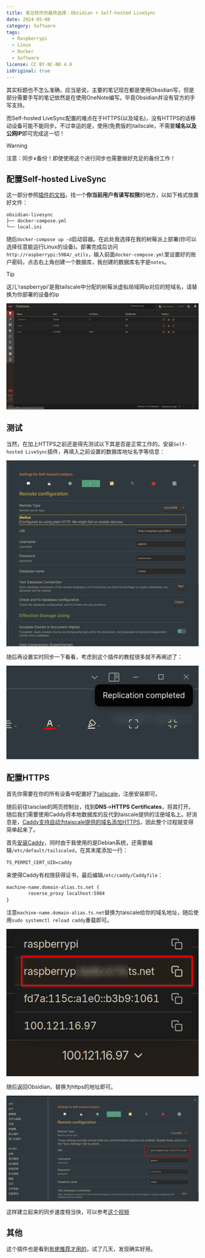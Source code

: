```yaml
---
title: 笔记软件的最终选择：Obsidian + Self-hosted LiveSync
date: 2024-05-08
category: Software
tags:
  - Raspberrypi
  - Linux
  - Docker
  - Software
license: CC BY-NC-ND 4.0
isOriginal: true
---
```


其实标题也不怎么准确，应当是说，主要的笔记现在都是使用Obsidian写，但是部分需要手写的笔记依然是在使用OneNote编写。毕竟Obsidian并没有官方的手写支持。

而Self-hosted LiveSync配置的难点在于HTTPS(以及域名)，没有HTTPS的话移动设备可能不能同步。不过幸运的是，使用(免费版的)tailscale，不需要**域名以及公网IP**即可完成这一切！

<!-- more -->

> [!warning]
> 注意：同步≠备份！即使使用这个进行同步也需要做好充足的备份工作！

## 配置Self-hosted LiveSync
这一部分参照[插件的文档](https://github.com/vrtmrz/obsidian-livesync/blob/main/docs/setup_own_server_cn.md)，找一个**你当前用户有读写权限**的地方，以如下格式放置好文件：

```
obsidian-livesync
├── docker-compose.yml
└── local.ini
```

随后`docker-compose up -d`启动容器。在此处我选择在我的树莓派上部署(你可以选择任意能运行Linux的设备)。部署完成后访问`http://raspberrypi:5984/_utils`，输入前面`docker-compose.yml`里设置好的账户密码，点击右上角创建一个数据库，我创建的数据库名字是`notes`。

> [!tip]
> 这儿‘raspberrypi’是我tailscale中分配的树莓派虚拟局域网ip对应的短域名，请替换为你部署的设备的ip

![当然这是已经同步过一次数据之后的截图了](../images/11/database.png)

## 测试
当然，在加上HTTPS之前还是得先测试以下其是否是正常工作的。安装`Self-hosted LiveSync`插件，再填入之前设置的数据库地址名字等信息：

![这儿的账户密码都是默认的](../images/11/Tset.png)

随后再设置实时同步一下看看，考虑到这个插件的教程很多就不再阐述了：

![成功](../images/11/Done.png)

## 配置HTTPS
首先你需要在你的所有设备中配置好了[tailscale](https://tailscale.com/download)，注册安装即可。

随后前往taisclae的网页控制台，找到**DNS**->**HTTPS Certificates**，将其打开。随后我们需要使用Caddy将本地数据库的反代到taiscale提供的注册域名上。好消息是，[Caddy支持自动为taiscale提供的域名添加HTTPS](https://tailscale.com/kb/1190/caddy-certificates)，因此整个过程就变得简单起来了。

首先[安装Caddy](https://caddyserver.com/docs/install)，同时由于我使用的是Debian系统，还需要编辑`/etc/default/tailscaled`，在其末尾添加一行：

```txt
TS_PERMIT_CERT_UID=caddy
```

来使得Caddy有权限获得证书，最后编辑`/etc/caddy/Caddyfile`：

```txt
machine-name.domain-alias.ts.net {
        reverse_proxy localhost:5984
}
```

注意`machine-name.domain-alias.ts.net`替换为taiscale给你的域名地址，随后使用`sudo systemctl reload caddy`重载即可。

![就是这个地址](../images/11/IP.png)

随后返回Obsidian，替换为https的地址即可。

![此时就已经没有HTTP的警告了](../images/11/Https.png)

这样建立起来的同步速度相当快，可以参考[这个视频](https://blog.menghuan1918.com/AlistStore/Obsidian%E5%90%8C%E6%AD%A5/speedtest.webm)

<VidStack
  src="https://blog.menghuan1918.com/AlistStore/d/opt/alist/data/store/opt/alist/data/store/Obsidian%E5%90%8C%E6%AD%A5/speedtest.webm?sign=IHAOHO-UJexhnsjEkfhIXpLmdWAf8E8O_EV2M_ltswc=:0"
/>

## 其他
这个插件也是看到[有佬推荐才用的](https://linux.do/t/topic/65783)，试了几天，发现确实好用。